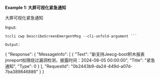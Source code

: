 **Example 1: 大屏可视化紧急通知**

大屏可视化紧急通知

Input: 

```
tccli cwp DescribeScreenEmergentMsg --cli-unfold-argument ```

Output: 
```
{
    "Response": {
        "MessageInfo": [
            {
                "Text": "新支持Jeecg-boot积木报表jmreport权限绕过漏洞检测，披露时间：2024-08-05 00:00:00",
                "Title": "紧急通知",
                "Type": 0
            }
        ],
        "RequestId": "0b2443b9-da24-449d-a07d-7ba389846886"
    }
}
```

